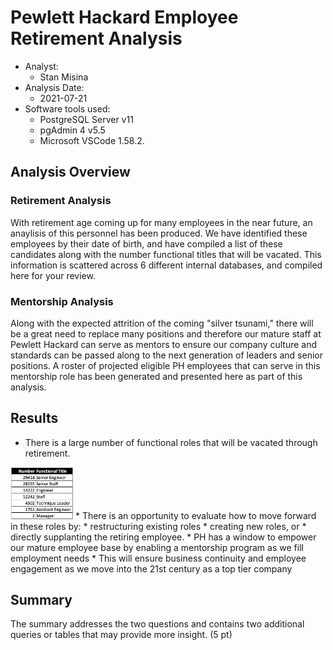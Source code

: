 # Pewlett Hackard Employee Retirement Analysis

* Analyst:  
  - Stan Misina
* Analysis Date:  
  - 2021-07-21
* Software tools used:  
  - PostgreSQL Server v11  
  - pgAdmin 4 v5.5  
  - Microsoft VSCode 1.58.2. 
  
## Analysis Overview  
### Retirement Analysis  
With retirement age coming up for many employees in the near future, an anaylisis of this personnel has been produced. We have identified these employees by their date of birth, and have compiled a list of these candidates along with the number functional titles that will be vacated. This information is scattered across 6 different internal databases, and compiled here for your review.  

### Mentorship Analysis
Along with the expected attrition of the coming "silver tsunami," there will be a great need to replace many positions and therefore our mature staff at Pewlett Hackard can serve as mentors to ensure our company culture and standards can be passed along to the next generation of leaders and senior positions. A roster of projected eligible PH employees that can serve in this mentorship role has been generated and presented here as part of this analysis.  

## Results  
*  There is a large number of functional roles that will be vacated through retirement.  
<img src="Data/vacant_roles.png" alt="Vacant Roles" style="width:100px;"/>
*  There is an opportunity to evaluate how to move forward in these roles by:
    *  restructuring existing roles  
    *  creating new roles, or   
    *  directly supplanting the retiring employee. 
*  PH has a window to empower our mature employee base by enabling a mentorship program as we fill employment needs
*  This will ensure business continuity and employee engagement as we move into the 21st century as a top tier company

## Summary  
The summary addresses the two questions and contains two additional queries or tables that may provide more insight. (5 pt)
